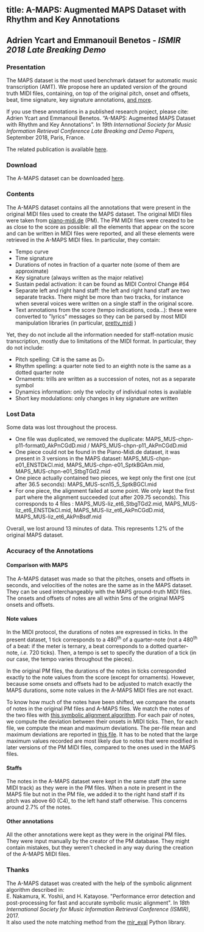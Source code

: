 title: A-MAPS: Augmented MAPS Dataset with Rhythm and Key Annotations
-------------------------------------

<h2>
Adrien Ycart and Emmanouil Benetos - <i>ISMIR 2018 Late Breaking Demo</i>
</h2>

<h3>
Presentation
</h3>

<p>
The MAPS dataset is the most used benchmark dataset for automatic music transcription (AMT).
We propose here an updated version of the ground truth MIDI files, containing, on top of the original pitch, onset and offsets, beat, time signature, key signature annotations, <a href="#contents">and more</a>.
</p>

<p>
If you use these annotations in a published research project, please cite:<br>
Adrien Ycart and Emmanouil Benetos.
  “A-MAPS: Augmented MAPS Dataset with Rhythm and Key Annotations”. In
  <i>19th International Society for Music Information Retrieval Conference Late Breaking and Demo Papers, </i>
  September 2018, Paris, France.</li>
</p>

<p>
The related publication is available <a href="http://www.eecs.qmul.ac.uk/~ay304/pdfs/ismir18-lbd.pdf">here</a>.
</p>


<h3>
Download
</h3>

<p>
The A-MAPS dataset can be downloaded <a href="https://zenodo.org/record/1317039">here</a>.
</p>

<h3  id="contents">
Contents
</h3>

<p>
The A-MAPS dataset contains all the annotations that were present in the original
MIDI files used to create the MAPS dataset.
The original MIDI files were taken from <a href="http://piano-midi.de">piano-midi.de</a> (PM).
The PM MIDI files were created to be as close to the score as possible:
all the elements that appear on the score and can be written in MIDI files were reported,
and all these elements were retrieved in the A-MAPS MIDI files.
In particular, they contain:

<ul>
<li> Tempo curve
<li> Time signature
<li> Durations of notes in fraction of a quarter note (some of them are approximate)
<li> Key signature (always written as the major relative)
<li> Sustain pedal activation: it can be found as MIDI Control Change #64
<li> Separate left and right hand staff: the left and right hand staff are two separate tracks.
There might be more than two tracks, for instance when several voices were written on a single staff in the original score.
<li> Text annotations from the score (tempo indications, coda...): these were converted to "lyrics" messages so they can be parsed by most MIDI manipulation libraries (in particular, <a href="http://craffel.github.io/pretty-midi/">pretty_midi</a> )
</ul>

</p>

<p>
Yet, they do not include all the information needed for staff-notation music transcription,
mostly due to limitations of the MIDI format. In particular, they do not include:
<ul>
<li>Pitch spelling: C# is the same as D&#9837
<li>Rhythm spelling: a quarter note tied to an eighth note is the same as a dotted quarter note
<li>Ornaments: trills are written as a succession of notes, not as a separate symbol
<li>Dynamics information: only the velocity of individual notes is available
<li>Short key modulations: only changes in key signature are written
</ul>
</p>

<h3>
Lost Data
</h3>
<p>
Some data was lost throughout the process.

<ul>
<li>One file was duplicated, we removed the duplicate: MAPS_MUS-chpn-p11-format0_AkPnCGdD.mid / MAPS_MUS-chpn-p11_AkPnCGdD.mid
<li>One piece could not be found in the Piano-Midi.de dataset, it  was present in 3 versions in the MAPS dataset:
MAPS_MUS-chpn-e01_ENSTDkCl.mid,
MAPS_MUS-chpn-e01_SptkBGAm.mid,
MAPS_MUS-chpn-e01_StbgTGd2.mid
<li>One piece actually contained two pieces, we kept only the first one (cut after 36.5 seconds): MAPS_MUS-scn15_5_SptkBGCl.mid
<li> For one piece, the alignment failed at some point. We only kept the first part where the alignment succeeded (cut after 209.75 seconds). This corresponds to 4 files :
MAPS_MUS-liz_et6_StbgTGd2.mid,
MAPS_MUS-liz_et6_ENSTDkCl.mid,
MAPS_MUS-liz_et6_AkPnCGdD.mid,
MAPS_MUS-liz_et6_AkPnBsdf.mid
</ul>
Overall, we lost around 13 minutes of data. This represents 1.2% of the original MAPS dataset.
</p>
<h3>
Accuracy of the Annotations
</h3>

<h4>
Comparison with MAPS
</h4>

The A-MAPS dataset was made so that the pitches, onsets and offsets in seconds, and velocities of the notes
are the same as in the MAPS dataset.
They can be used interchangeably with the MAPS ground-truth MIDI files.
The onsets and offsets of notes are all within 5ms of the original MAPS onsets and offsets.

<h4>
Note values
</h4>
<p>
In the MIDI protocol, the durations of notes are expressed in ticks.
In the present dataset, 1 tick corresponds to a 480<SUP>th</SUP> of a quarter-note
(not a 480<SUP>th</SUP> of a beat: if the meter is ternary, a beat corresponds to a dotted quarter-note, <i>i.e.</i> 720 ticks).
Then, a tempo is set to specify the duration of a tick (in our case, the tempo varies throughout the pieces).
</p>

<p>
In the original PM files, the durations of the notes in ticks corresponded exactly
to the note values from the score (except for ornaments).
However, because some onsets and offsets had to be adjusted to match exactly the MAPS durations,
some note values in the A-MAPS MIDI files are not exact.
</p>

<p>
To know how much of the notes have been shifted, we compare the onsets of notes in the original PM files and A-MAPS files.
We match the notes of the two files with <a href="#thanks"> this symbolic alignment algorithm</a>.
For each pair of notes,
we compute the deviation between their onsets in MIDI ticks.
Then, for each file, we compute the mean and maximum deviations.
The per-file mean and maximum deviations are reported in <a href="ycart/data/delta_mean_max.csv"> this file</a>.
It has to be noted that the large maximum values recorded are most likely due to notes that were modified in later versions of the PM MIDI files, compared to the ones used in the MAPS files.
</p>

<h4>
Staffs
</h4>
<p>
The notes in the A-MAPS dataset were kept in the same staff (the same MIDI track) as they were
in the PM files.
When a note in present in the MAPS file but not in the PM file,
we added it to the right hand staff if its pitch was above 60 (C4), to the left hand staff otherwise.
This concerns around 2.7% of the notes.
</p>


<h4>
Other annotations
</h4>

<p>
All the other annotations were kept as they were in the original PM files.
They were input manually by the creator of the PM database.
They might contain mistakes, but they weren't checked in any way during the creation
of the A-MAPS MIDI files.
</p>

<h3 id="thanks">
Thanks
</h3>

<p>
The A-MAPS dataset was created with the help of the symbolic alignment algorithm described in:<br>
E. Nakamura, K. Yoshii, and H. Katayose. "Performance error detection and post-processing for fast and accurate symbolic music alignment". In <i>18th International Society for Music Information Retrieval Conference (ISMIR)</i>, 2017.<br>
It also used the note matching method from the <a href="http://craffel.github.io/mir_eval/">mir_eval</a> Python library.
</p>
